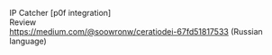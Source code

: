 IP Catcher [p0f integration] <br /> 
Review <br />
https://medium.com/@soowronw/ceratiodei-67fd51817533 (Russian language)


